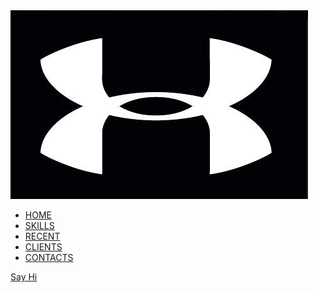 <html>
<head>
  <link href="project.css" rel="stylesheet">
</head>
<body>
  <section id="main">
    <nav>
      <a href="#" class="logo">
      <img src="2065243799_05181528f3.png" alt="The logo of project Rock">
      </a>
      <ul class="menu">
        <li><a href="#">HOME</a></li>
        <li><a href="#">SKILLS</a></li>
        <li><a href="#">RECENT</a></li>
        <li><a href="#">CLIENTS</a></li>
        <li><a href="#">CONTACTS</a></li>
      </ul>
      <a href="#" class="hey">Say Hi</a>
    </nav>
  </section>
</body>
</html>  
